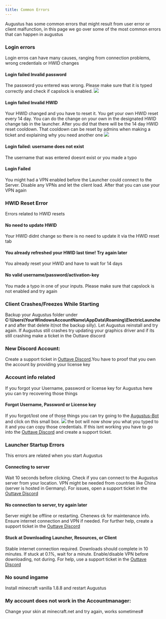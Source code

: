 ```yaml
---
title: Common Errors
---
```

Augustus has some common errors that might result from user error or client malfunction, in this page we go over some of the most common errors that can happen in augustus

### Login errors
Login erros can have many causes, ranging from connection problems, wrong credentials or HWID changes

#### Login failed Invalid password
The password you entered was wrong. Please make sure that it is typed correctly and check if capslock is enabled.
<img src="https://i.imgur.com/9k10dqP.png">

#### Login failed Invalid HWID
Your HWID changed and you have to reset it. You get your own HWID reset every 14 day. You can do the change on your own in the designated HWID change tab in the launcher. After you did that there will be the 14 day HWID reset cooldown. 
That cooldown can be reset by admins when making a ticket and explaining why you need another one
<img src="https://i.imgur.com/j4Egqx7.png">

#### Login failed: username does not exist
The username that was entered doesnt exist or you made a typo

#### Login Failed
You might had a VPN enabled before the Launcher could connect to the Server. Disable any VPNs and let the client load. After that you can use your VPN again

### HWID Reset Error
Errors related to HWID resets

#### No need to update HWID
Your HWID didnt change so there is no need to update it via the HWID reset tab

#### You already refreshed your HWID last time! Try again later
You already reset your HWID and have to wait for 14 days

#### No valid username/password/activation-key
You made a typo in one of your inputs. Please make sure that capslock is not enabled and try again

### Client Crashes/Freezes While Starting
Backup your Augustus folder under 
**C:\Users\YourWindowsAccountName\AppData\Roaming\ElectricLauncher** and after that delete it(not the backup silly).
Let Augustus reinstall and try again. If Augustus still crashes try updating your graphics driver and if its still crashing make a ticket in the Outtave discord

### New Discord Account:

Create a support ticket in [Outtave Discord](https://discord.gg/jgYaquhUp7).You have to proof that you own the account by providing your license key

### Account info related
If you forgot your Username, password or license key for Augustus here you can try recovering those things

#### Forgot Username, Password or License key
If you forgot/lost one of those things you can try going to the [Augustus-Bot](https://discord.com/users/1145955612031729677) and click on this small box. <img src="https://i.imgur.com/mtq6CWp.png"> the bot will now show you what you typed to it and you can copy those credentials. If this isnt working you have to go into the [Outtave Discord](https://discord.gg/jgYaquhUp7) and create a support ticket.


### Launcher Startup Errors
This errors are related when you start Augustus


#### Connecting to server
Wait 10 seconds before clicking. Check if you can connect to the Augustus server from your location. VPN might be needed from countries like China (server is hosted in Germany). For issues, open a support ticket in the [Outtave Discord](https://discord.gg/jgYaquhUp7)

#### No connection to server, try again later
Server might be offline or restarting. Che⁠news ck for maintenance info. Ensure internet connection and VPN if needed. For further help, create a support ticket in the [Outtave Discord](https://discord.gg/jgYaquhUp7)

#### Stuck at Downloading Launcher, Resources, or Client
Stable internet connection required. Downloads should complete in 10 minutes. If stuck at 0.1%, wait for a minute. Enable/disable VPN before downloading, not during. For help, use a support ticket in the [Outtave Discord](https://discord.gg/jgYaquhUp7)

### No sound ingame
Install minecraft vanilla 1.8.8 and restart Augustus

### My account does not work in the Accountmanager:
Change your skin at minecraft.net and try again, works sometimes#